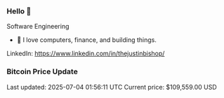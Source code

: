 ### Hello 🤙  

Software Engineering

- 🔭 I love computers, finance, and building things.
  
LinkedIn: https://www.linkedin.com/in/thejustinbishop/  




































































































































































































































































































































































































































































































































































































































































































































































































### Bitcoin Price Update
Last updated: 2025-07-04 01:56:11 UTC
Current price: $109,559.00 USD

